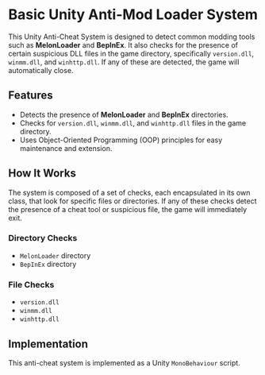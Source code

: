 # Basic Unity Anti-Mod Loader System

This Unity Anti-Cheat System is designed to detect common modding tools such as **MelonLoader** and **BepInEx**. It also checks for the presence of certain suspicious DLL files in the game directory, specifically `version.dll`, `winmm.dll`, and `winhttp.dll`. If any of these are detected, the game will automatically close.

## Features

- Detects the presence of **MelonLoader** and **BepInEx** directories.
- Checks for `version.dll`, `winmm.dll`, and `winhttp.dll` files in the game directory.
- Uses Object-Oriented Programming (OOP) principles for easy maintenance and extension.

## How It Works

The system is composed of a set of checks, each encapsulated in its own class, that look for specific files or directories. If any of these checks detect the presence of a cheat tool or suspicious file, the game will immediately exit.

### Directory Checks

- `MelonLoader` directory
- `BepInEx` directory

### File Checks

- `version.dll`
- `winmm.dll`
- `winhttp.dll`

## Implementation

This anti-cheat system is implemented as a Unity `MonoBehaviour` script.

